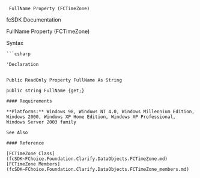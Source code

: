 ﻿     FullName Property (FCTimeZone)                                                   

fcSDK Documentation

FullName Property (FCTimeZone)

Syntax

```vbnet
```csharp

'Declaration
 

Public ReadOnly Property FullName As String

public string FullName {get;}

#### Requirements

**Platforms:** Windows 98, Windows NT 4.0, Windows Millennium Edition, Windows 2000, Windows XP Home Edition, Windows XP Professional, Windows Server 2003 family

See Also

#### Reference

[FCTimeZone Class](fcSDK~FChoice.Foundation.Clarify.DataObjects.FCTimeZone.md)  
[FCTimeZone Members](fcSDK~FChoice.Foundation.Clarify.DataObjects.FCTimeZone_members.md)